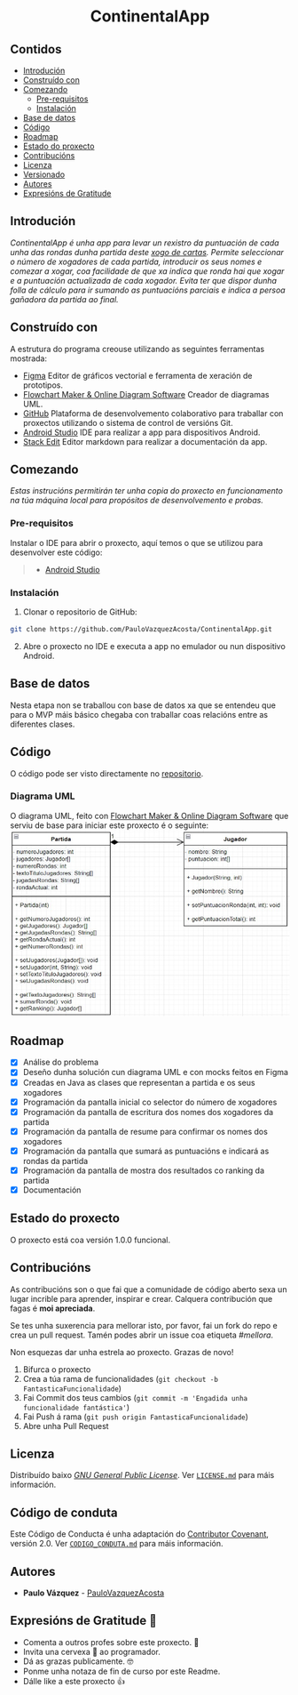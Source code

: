 
<h1 align="center"> ContinentalApp</h1> 

## Contidos
- [Introdución](#introduci%C3%B3n)
- [Construído con](#constru%C3%ADdo-con)
- [Comezando](#comezando)
	- [Pre-requisitos](#pre-requisitos)
	- [Instalación](#instalaci%C3%B3n)
- [Base de datos](#base-de-datos)
- [Código](#Código)
- [Roadmap](#roadmap)
- [Estado do proxecto](#estado-do-proxecto)
- [Contribucións](#contribuci%C3%B3ns)
- [Licenza](#licenza)
- [Versionado](#versionado-)
- [Autores](#autores)
- [Expresións de Gratitude](#expresi%C3%B3ns-de-gratitude-)

## Introdución
_ContinentalApp é unha app para levar un rexistro da puntuación de cada unha das rondas dunha partida deste [xogo de cartas](https://es.wikipedia.org/wiki/Continental_(juego)). Permite seleccionar o número de xogadores de cada partida, introducir os seus nomes e comezar a xogar, coa facilidade de que xa indica que ronda hai que xogar e a puntuación actualizada de cada xogador. Evita ter que dispor dunha folla de cálculo para ir sumando as puntuacións parciais e indica a persoa gañadora da partida ao final._

## Construído con
A estrutura do programa creouse utilizando as seguintes ferramentas mostrada:
- [Figma](https://www.figma.com)  Editor de gráficos vectorial e ferramenta de xeración de prototipos.
- [Flowchart Maker & Online Diagram Software](https://app.diagrams.net/) Creador de diagramas UML.
- [GitHub](https://github.com/) Plataforma de desenvolvemento colaborativo para traballar con proxectos utilizando o sistema de control de versións Git.
- [Android Studio](https://developer.android.com/studio?hl=es&gclid=Cj0KCQjw1tGUBhDXARIsAIJx01kYD_w88ckNwsonBBcNfQ6dNOit4P3kmNZzlOjLSjCfe_HBdhaJ4ZwaAr7oEALw_wcB&gclsrc=aw.ds) IDE para realizar a app para dispositivos Android.
- [Stack Edit](https://stackedit.io) Editor markdown para realizar a documentación da app.



## Comezando
_Estas instrucións permitirán ter unha copia do proxecto en funcionamento na túa máquina local para propósitos de desenvolvemento e probas._

### Pre-requisitos
Instalar o IDE para abrir o proxecto, aquí temos o que se utilizou para desenvolver este código:
>- [Android Studio](https://developer.android.com/studio?hl=es&gclid=Cj0KCQjw1tGUBhDXARIsAIJx01kYD_w88ckNwsonBBcNfQ6dNOit4P3kmNZzlOjLSjCfe_HBdhaJ4ZwaAr7oEALw_wcB&gclsrc=aw.ds) 

### Instalación
1. Clonar o repositorio de GitHub:

  ```sh
  git clone https://github.com/PauloVazquezAcosta/ContinentalApp.git
  ```
  2. Abre o proxecto no IDE e executa a app no emulador ou nun dispositivo Android.

## Base de datos
Nesta etapa non se traballou con base de datos xa que se entendeu que para o MVP máis básico chegaba con traballar coas relacións entre as diferentes clases.

## Código
O código pode ser visto directamente no [repositorio](https://github.com/PauloVazquezAcosta/ContinentalApp/tree/main/android/app/src/main/java/com/app/continentalapp/screens).

### Diagrama UML
O diagrama UML, feito con [Flowchart Maker & Online Diagram Software](https://app.diagrams.net/) que serviu de base para iniciar este proxecto é o seguinte:
![Diagrama UML ContinentalApp](https://raw.githubusercontent.com/PauloVazquezAcosta/ContinentalApp/main/android/app/src/main/res/drawable/uml_continental_app.jpg)

## Roadmap
- [x] Análise do problema
- [x] Deseño dunha solución cun diagrama UML e con mocks feitos en Figma
- [x] Creadas en Java as clases que representan a partida e os seus xogadores
- [x] Programación da pantalla inicial co selector do número de xogadores
- [x] Programación da pantalla de escritura dos nomes dos xogadores da partida
- [x] Programación da pantalla de resume para confirmar os nomes dos xogadores
- [x] Programación da pantalla que sumará as puntuacións e indicará as rondas da partida
- [x] Programación da pantalla de mostra dos resultados co ranking da partida
- [x] Documentación

## Estado do proxecto
O proxecto está coa versión 1.0.0 funcional.

## Contribucións
As contribucións son o que fai que a comunidade de código aberto sexa un lugar incrible para aprender, inspirar e crear. Calquera contribución que fagas é **moi apreciada**.

Se tes unha suxerencia para mellorar isto, por favor, fai un  fork do repo e crea un pull  request. Tamén podes abrir un issue coa etiqueta _#mellora_.

Non esquezas dar unha estrela ao proxecto. Grazas de novo!

1. Bifurca o proxecto
2. Crea a túa rama de funcionalidades (`git checkout -b FantasticaFuncionalidade`)
3. Fai Commit dos teus cambios (`git commit -m 'Engadida unha funcionalidade fantástica'`)
4. Fai Push á rama (`git push origin FantasticaFuncionalidade`)
5. Abre unha Pull Request

## Licenza
Distribuído baixo _[GNU General Public License](https://www.gnu.org/licenses/gpl-3.0.html)_. Ver [`LICENSE.md`](https://github.com/PauloVazquezAcosta/ContinentalApp/blob/main/LICENSE) para máis información.

## Código de conduta
Este Código de Conducta é unha adaptación do [Contributor Covenant](https://www.contributor-covenant.org/es/version/2/0/code_of_conduct.html), versión 2.0. Ver [`CODIGO_CONDUTA.md`](https://github.com/PauloVazquezAcosta/ContinentalApp/blob/main/CODIGO_CONDUTA.md) para máis información.

## Autores
-  **Paulo Vázquez** - [PauloVazquezAcosta](https://github.com/PauloVazquezAcosta)

## Expresións de Gratitude 🎁

* Comenta a outros profes sobre este proxecto. 📢
* Invita una cervexa 🍺 ao programador.
* Dá as grazas publicamente. 🤓
* Ponme unha notaza de fin de curso por este Readme.
* Dálle like a este proxecto :thumbsup: